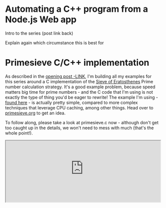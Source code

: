 # Automating a C++ program from a Node.js Web app
Intro to the series (post link back)

Explain again which circumstance this is best for

# Primesieve C/C++ implementation
As described in the [opening post -LINK](here), I'm building all my examples for this series around a C implementation of the [Sieve of Eratosthenes](https://en.wikipedia.org/wiki/Sieve_of_Eratosthenes) Prime number calculation strategy.  It's a good example problem, because speed matters big time for prime numbers - and the C code that I'm using is not exactly the type of thing you'd be eager to rewrite!  The example I'm using  - [found here](http://wwwhomes.uni-bielefeld.de/achim/prime_sieve.html) - is actually pretty simple, compared to more complex techniques that leverage CPU caching, among other things.  Head over to [primesieve.org](http://primesieve.org/) to get an idea.

To follow along, please take a look at primesieve.c now - although don't get too caught up in the details, we won't need to mess with much (that's the whole point!).

<iframe src="http://wwwhomes.uni-bielefeld.de/achim/prime_sieve.c" width="100%" height="200px"/>

## Modifications to primesieve.c
When faced with integrating an legacy program, you might not have the luxury of accessing the code.  For the purposes of this article, I'm going to simulate a few common integration scenarios - and I'll edit some bits of the original primesieve.c in order to allow for this.

First, we'll want to be able to pass a file descriptor into the main routine, so the program doesn't *always* print to the console.  Let's rename `main` to `generate_args` and add a third parameter for the file descriptor.  We'll make specific use of this in Example 3 below.

I'll write the entry point in a different file (`main.cpp`), so I'm also adding the declaration of `generate` to a header file called `prime_sieve.c`.

I'm also creating a second function - `generate`, also available through the header, that provides a simplified interfaced - it just accepts the "under" parameter instead of command line arguments.  The definition is at the bottom of prime_sieve.c, and just transforms the parameter into character arguments and calls `generate_args`.  This is just so I don't edit the original code much, and to make Example 2 below a little cleaner.  Obviously, the creative reader can figure out better ways of doing all this :)

So, we're left with the following prime_sieve.h header - appropriately using `extern C` to make sure our C functions can be integrated correctly with the C++ main files I'll use in the examples.

```c
extern "C" {
    // the old main, renamed - with a third parameter
    // to direct output to a file as needed
    int generate_args(int argc, char *argv[], FILE * out);

    // an adapter function when the caller hasn't
    // received under through command line arguments
    int generate(int under, FILE *out);
}
```

# The Node.js Child Process API
Do a detailed overview of the different options.
Why the sync options aren't good for the web

# Example 1:  C++ Program that gets input command-line arguments
The simplest type of program to automate is a program that will accept all of it's input as command line arguments and dump it's output to stdout - so we'll start with this scenario.

So - let's "imagine" primeieve works like this (actually, it basically already does!).  To use the application, we might type:

```
> primesieve 10
2
3
5
7
# {1 <= primes <= 10} = 4
0.000000000000  -3.464368964356
```
And we'd get all prime numbers under 10 print out to the screen (one on each line) - plus some extra info printed by the program that we don't need.  

*I'll keep the output easy to parse in all my example - obviously if your program spits out data in a tough-to-parse way, you'll have a bit more work to do.*

## Using node-gyp to compile
## Automating from Node.js

# Example 2:  C++ Program that gets input from user (stdin)

## Modifications to primesieve.c


# Example 3:  C++ Program that gets output from input file

## Modifications to primesieve.code


## Dealing with File-based program on the web
You have multiple simultaneous requests - need to protect input/output File-based

# Conclusion, up next
